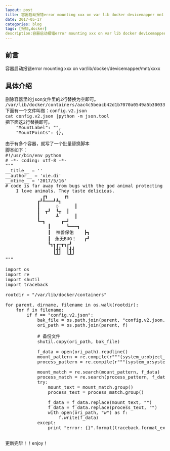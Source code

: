 ```yaml
---
layout: post
title: 容器启动报错error mounting xxx on var lib docker devicemapper mnt xxxxx
date: 2017-05-17
categories: blog
tags: [报错,docker]
description:容器启动报错error mounting xxx on var lib docker devicemapper mnt xxxxx
---
```


## 前言
容器启动报错error mounting xxx on var/lib/docker/devicemapper/mnt/xxxx
## 具体介绍

<pre>
删除容器里的json文件里的2行替换为空即可。
/var/lib/docker/containers/aac4c5beacb42d1b7070a0549a5b30033e96916bacd2902d5e46a845d8f5ef2b
下面有一个文件叫做：config.v2.json
cat config.v2.json |python -m json.tool
把下面这2行替换即可。
    "MountLabel": "",
    "MountPoints": {},

由于有多个容器，就写了一个批量替换脚本
脚本如下：
#!/usr/bin/env python
# -*- coding: utf-8 -*-
"""
__title__ = ''
__author__ = 'xie.di'
__mtime__ = '2017/5/16'
# code is far away from bugs with the god animal protecting
    I love animals. They taste delicious.
              ┏┓      ┏┓
            ┏┛┻━━━┛┻┓
            ┃      ☃      ┃
            ┃  ┳┛  ┗┳  ┃
            ┃      ┻      ┃
            ┗━┓      ┏━┛
                ┃      ┗━━━┓
                ┃  神兽保佑    ┣┓
                ┃　永无BUG！   ┏┛
                ┗┓┓┏━┳┓┏┛
                  ┃┫┫  ┃┫┫
                  ┗┻┛  ┗┻┛
"""

import os
import re
import shutil
import traceback

rootdir = "/var/lib/docker/containers"

for parent, dirname, filename in os.walk(rootdir):
    for f in filename:
        if f == "config.v2.json":
            bak_file = os.path.join(parent, "config.v2.json.bak")
            ori_path = os.path.join(parent, f)

            # 备份文件
            shutil.copy(ori_path, bak_file)

            f_data = open(ori_path).readline()
            mount_pattern = re.compile(r"""(system_u:object_r:svirt_sandbox_file_t:s0:c\d+,c\d+)""")
            process_pattern = re.compile(r"""(system_u:system_r:svirt_lxc_net_t:s0:c\d+,c\d+)""")

            mount_match = re.search(mount_pattern, f_data)
            process_match = re.search(process_pattern, f_data)
            try:
                mount_text = mount_match.group()
                process_text = process_match.group()

                f_data = f_data.replace(mount_text, "")
                f_data = f_data.replace(process_text, "")
                with open(ori_path, "w") as f:
                    f.write(f_data)
            except:
                print "error: {}".format(traceback.format_exc())

</pre>
更新完毕！！enjoy！